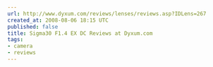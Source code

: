 ```yaml
---
url: http://www.dyxum.com/reviews/lenses/reviews.asp?IDLens=267
created_at: 2008-08-06 18:15 UTC
published: false
title: Sigma30 F1.4 EX DC Reviews at Dyxum.com
tags:
- camera
- reviews
---
```




